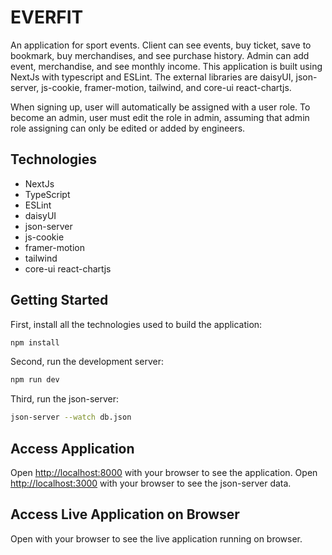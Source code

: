 # EVERFIT

An application for sport events. Client can see events, buy ticket, save to bookmark, buy merchandises, and see purchase history. Admin can add event, merchandise, and see monthly income. This application is built using NextJs with typescript and ESLint. The external libraries are daisyUI, json-server, js-cookie, framer-motion, tailwind, and core-ui react-chartjs.

When signing up, user will automatically be assigned with a user role. To become an admin, user must edit the role in admin, assuming that admin role assigning can only be edited or added by engineers.

## Technologies

- NextJs
- TypeScript
- ESLint
- daisyUI
- json-server
- js-cookie
- framer-motion
- tailwind
- core-ui react-chartjs

## Getting Started

First, install all the technologies used to build the application:

```bash
npm install
```

Second, run the development server:

```bash
npm run dev
```

Third, run the json-server:

```bash
json-server --watch db.json
```

## Access Application

Open [http://localhost:8000](http://localhost:8000) with your browser to see the application.
Open [http://localhost:3000](http://localhost:8000) with your browser to see the json-server data.

## Access Live Application on Browser

Open []() with your browser to see the live application running on browser.
